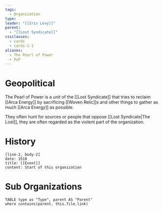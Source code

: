 ```yaml
---
tags:
  - Organization
type: 
leader: "[[Iris Levy]]"
parent:
  - "[[Lost Syndicate]]"
cssclasses:
  - cards
  - cards-1-1
aliases:
  - The Pearl of Power
  - PoP
---
```

# Geopolitical
The Pearl of Power is a unit of the [[Lost Syndicate]] that tries to reclaim [[Arca Energy]] by sacrificing [[Woven Relic]]s and other things to gather as much [[Arca Energy]] as possible.

They often hunt for sources or people that oppose [[Lost Syndicate|The Lost]], they are often regarded as the violent part of the organization.
# History

```timeline-labeled
[line-2, body-2]
date: 1518
title: [[Event]]
content: Start of this organization

```
# Sub Organizations
```dataview
TABLE type as "Type", parent AS "Parent"
where contains(parent, this.file.link)
```
